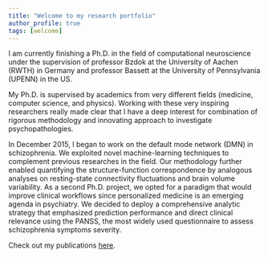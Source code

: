 ```yaml
---
title: "Welcome to my research portfolio"
author_profile: true
tags: [welcome]
---
```


I am currently finishing a Ph.D. in the field of computational neuroscience under the supervision of professor Bzdok at the University of Aachen (RWTH) in Germany and professor Bassett at the University of Pennsylvania (UPENN) in the US.

My Ph.D. is supervised by academics from very different fields (medicine, computer science, and physics). Working with these very inspiring researchers really made clear that I have a deep interest for combination of rigorous methodology and innovating approach to investigate psychopathologies.

In December 2015, I began to work on the default mode network (DMN) in schizophrenia. We exploited novel machine-learning techniques to complement previous researches in the field. Our methodology further enabled quantifying the structure-function correspondence by analogous analyses on resting-state connectivity fluctuations and brain volume variability. As a second Ph.D. project, we opted for a paradigm that would improve clinical workflows since personalized medicine is an emerging agenda in psychiatry. We decided to deploy a comprehensive analytic strategy that emphasized prediction performance and direct clinical relevance using the PANSS, the most widely used questionnaire to assess schizophrenia symptoms severity.

Check out my publications [here](https://www.researchgate.net/profile/Jeremy_Lefort-Besnard).

